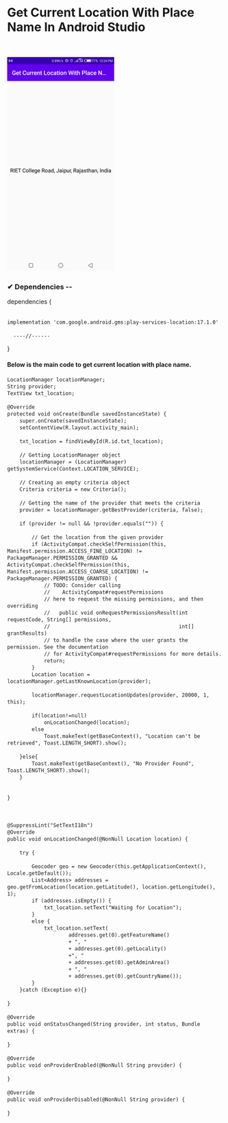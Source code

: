 # Get Current Location With Place Name In Android Studio
<br><br>
<img src="https://github.com/KingSujeet/Get-Current-Location-With-Place-Name-In-Android-Studio/blob/master/WhatsApp%20Image%202021-01-01%20at%2012.28.53%20PM.jpeg" width="250">

<h3>✔ <b>Dependencies</b> --</h3>
<p>
    dependencies {<br><br>
  
    implementation 'com.google.android.gms:play-services-location:17.1.0'
    
      ----//------
}
</p>

<h4>Below is the main code to get current location with place name.</h4>

    LocationManager locationManager;
    String provider;
    TextView txt_location;

    @Override
    protected void onCreate(Bundle savedInstanceState) {
        super.onCreate(savedInstanceState);
        setContentView(R.layout.activity_main);

        txt_location = findViewById(R.id.txt_location);

        // Getting LocationManager object
        locationManager = (LocationManager) getSystemService(Context.LOCATION_SERVICE);

        // Creating an empty criteria object
        Criteria criteria = new Criteria();

        // Getting the name of the provider that meets the criteria
        provider = locationManager.getBestProvider(criteria, false);

        if (provider != null && !provider.equals("")) {

            // Get the location from the given provider
            if (ActivityCompat.checkSelfPermission(this, Manifest.permission.ACCESS_FINE_LOCATION) != PackageManager.PERMISSION_GRANTED && ActivityCompat.checkSelfPermission(this, Manifest.permission.ACCESS_COARSE_LOCATION) != PackageManager.PERMISSION_GRANTED) {
                // TODO: Consider calling
                //    ActivityCompat#requestPermissions
                // here to request the missing permissions, and then overriding
                //   public void onRequestPermissionsResult(int requestCode, String[] permissions,
                //                                          int[] grantResults)
                // to handle the case where the user grants the permission. See the documentation
                // for ActivityCompat#requestPermissions for more details.
                return;
            }
            Location location = locationManager.getLastKnownLocation(provider);

            locationManager.requestLocationUpdates(provider, 20000, 1, this);

            if(location!=null)
                onLocationChanged(location);
            else
                Toast.makeText(getBaseContext(), "Location can't be retrieved", Toast.LENGTH_SHORT).show();

        }else{
            Toast.makeText(getBaseContext(), "No Provider Found", Toast.LENGTH_SHORT).show();
        }


    }



    @SuppressLint("SetTextI18n")
    @Override
    public void onLocationChanged(@NonNull Location location) {

        try {

            Geocoder geo = new Geocoder(this.getApplicationContext(), Locale.getDefault());
            List<Address> addresses = geo.getFromLocation(location.getLatitude(), location.getLongitude(), 1);
            if (addresses.isEmpty()) {
                txt_location.setText("Waiting for Location");
            }
            else {
                txt_location.setText(
                        addresses.get(0).getFeatureName()
                        + ", "
                        + addresses.get(0).getLocality()
                        +", "
                        + addresses.get(0).getAdminArea()
                        + ", "
                        + addresses.get(0).getCountryName());
            }
        }catch (Exception e){}

    }

    @Override
    public void onStatusChanged(String provider, int status, Bundle extras) {

    }

    @Override
    public void onProviderEnabled(@NonNull String provider) {

    }

    @Override
    public void onProviderDisabled(@NonNull String provider) {

    }
